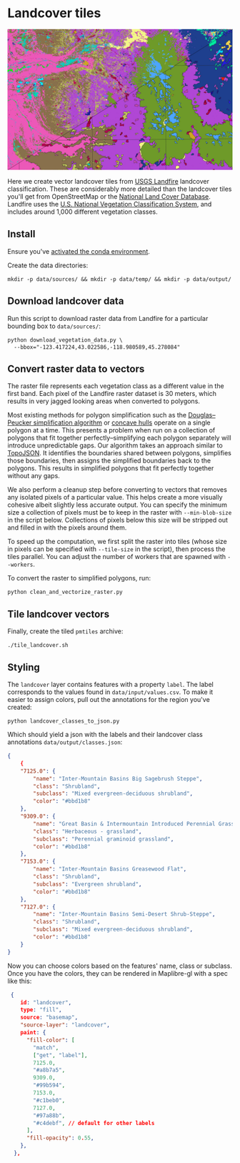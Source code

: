 # Landcover tiles

![Landfire dataset before and after vectorization](landfire.jpg)

Here we create vector landcover tiles from [USGS Landfire](https://landfire.gov/index.php) landcover classification. These are considerably more detailed than the landcover tiles you'll get from OpenStreetMap or the [National Land Cover Database](https://www.usgs.gov/centers/eros/science/national-land-cover-database). Landfire uses the [U.S. National Vegetation Classification System](https://usnvc.org/), and includes around 1,000 different vegetation classes.

## Install

Ensure you've [activated the conda environment](../../README.md#building-datasets).

Create the data directories:

```
mkdir -p data/sources/ && mkdir -p data/temp/ && mkdir -p data/output/
```

## Download landcover data

Run this script to download raster data from Landfire for a particular bounding box to `data/sources/`:

```
python download_vegetation_data.py \
  --bbox="-123.417224,43.022586,-118.980589,45.278084"
```

## Convert raster data to vectors

The raster file represents each vegetation class as a different value in the first band. Each pixel of the Landfire raster dataset is 30 meters, which results in very jagged looking areas when converted to polygons.

Most existing methods for polygon simplification such as the [Douglas–Peucker simplification algorithm](https://en.wikipedia.org/wiki/Ramer%E2%80%93Douglas%E2%80%93Peucker_algorithm) or [concave hulls](http://lin-ear-th-inking.blogspot.com/2022/04/outer-and-inner-concave-polygon-hulls.html) operate on a single polygon at a time. This presents a problem when run on a collection of polygons that fit together perfectly–simplifying each polygon separately will introduce unpredictable gaps. Our algorithm takes an approach similar to [TopoJSON](https://github.com/topojson/topojson). It identifies the boundaries shared between polygons, simplifies those boundaries, then assigns the simplified boundaries back to the polygons. This results in simplified polygons that fit perfectly together without any gaps.

We also perform a cleanup step before converting to vectors that removes any isolated pixels of a particular value. This helps create a more visually cohesive albeit slightly less accurate output. You can specify the minimum size a collection of pixels must be to keep in the raster with `--min-blob-size` in the script below. Collections of pixels below this size will be stripped out and filled in with the pixels around them.

To speed up the computation, we first split the raster into tiles (whose size in pixels can be specified with `--tile-size` in the script), then process the tiles parallel. You can adjust the number of workers that are spawned with `--workers`.

To convert the raster to simplified polygons, run:

```
python clean_and_vectorize_raster.py
```

## Tile landcover vectors

Finally, create the tiled `pmtiles` archive:

```
./tile_landcover.sh
```

## Styling

The `landcover` layer contains features with a property `label`. The label corresponds to the values found in `data/input/values.csv`. To make it easier to assign colors, pull out the annotations for the region you've created:

```
python landcover_classes_to_json.py
```

Which should yield a json with the labels and their landcover class annotations `data/output/classes.json`:

```json
{
    {
    "7125.0": {
        "name": "Inter-Mountain Basins Big Sagebrush Steppe",
        "class": "Shrubland",
        "subclass": "Mixed evergreen-deciduous shrubland",
        "color": "#bbd1b8"
    },
    "9309.0": {
        "name": "Great Basin & Intermountain Introduced Perennial Grassland and Forbland",
        "class": "Herbaceous - grassland",
        "subclass": "Perennial graminoid grassland",
        "color": "#bbd1b8"
    },
    "7153.0": {
        "name": "Inter-Mountain Basins Greasewood Flat",
        "class": "Shrubland",
        "subclass": "Evergreen shrubland",
        "color": "#bbd1b8"
    },
    "7127.0": {
        "name": "Inter-Mountain Basins Semi-Desert Shrub-Steppe",
        "class": "Shrubland",
        "subclass": "Mixed evergreen-deciduous shrubland",
        "color": "#bbd1b8"
    }
}
```

Now you can choose colors based on the features' name, class or subclass. Once you have the colors, they can be rendered in Maplibre-gl with a spec like this:

```json
 {
    id: "landcover",
    type: "fill",
    source: "basemap",
    "source-layer": "landcover",
    paint: {
      "fill-color": [
        "match",
        ["get", "label"],
        7125.0,
        "#a8b7a5",
        9309.0,
        "#99b594",
        7153.0,
        "#c1beb0",
        7127.0,
        "#97a88b",
        "#c4debf", // default for other labels
      ],
      "fill-opacity": 0.55,
    },
  },
```
